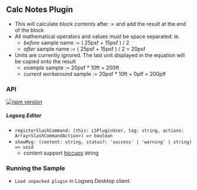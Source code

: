 ## Calc Notes Plugin
- This will calculate block contents after := and add the result at the end of the block
- All mathematical operators and values must be space separated: ie.
  - *before* sample name := ( 25psf + 15psf ) / 2
  - *after* sample name := ( 25psf + 15psf ) / 2 = 20psf
- Units are currently ignored. The last unit displayed in the equation will be copied onto the result
  - *example* sample := 20psf * 10ft = 200ft
  - *current workaround* sample := 20psf * 10ft + 0plf = 200plf
  
### API

[![npm version](https://badge.fury.io/js/%40logseq%2Flibs.svg)](https://badge.fury.io/js/%40logseq%2Flibs)

##### Logseq.Editor

- `registerSlashCommand: (this: LSPluginUser, tag: string, actions: Array<SlashCommandAction>) => boolean`
- `showMsg: (content: string, status?: 'success' | 'warning' | string) => void`
    - content support  [hiccups](https://github.com/weavejester/hiccup) string

### Running the Sample

- `Load unpacked plugin` in Logseq Desktop client.
